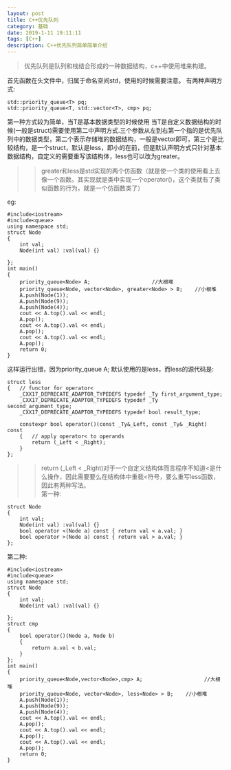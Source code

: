 ```yaml
---
layout: post
title: C++优先队列
category: 基础
date: 2019-1-11 19:11:11
tags: [C++]
description: C++优先队列简单简单介绍
---
```


>优先队列是队列和栈结合形成的一种数据结构，c++中使用堆来构建。

首先函数在头文件<queue>中，归属于命名空间std，使用的时候需要注意。
有两种声明方式:
```
std::priority_queue<T> pq;
std::priority_queue<T, std::vector<T>, cmp> pq;
```
第一种方式较为简单，当T是基本数据类型的时候使用
当T是自定义数据结构的时候(一般是struct)需要使用第二中声明方式.三个参数从左到右第一个指的是优先队列中的数据类型，第二个表示存储堆的数据结构，一般是vector即可，第三个是比较结构，是一个struct，默认是less，即小的在前，但是默认声明方式只针对基本数据结构，自定义的需要重写该结构体，less也可以改为greater。
>>greater和less是std实现的两个仿函数（就是使一个类的使用看上去像一个函数。其实现就是类中实现一个operator()，这个类就有了类似函数的行为，就是一个仿函数类了）

eg:  
```
#include<iostream>
#include<queue>
using namespace std;
struct Node
{
	int val;
	Node(int val) :val(val) {}

};
int main()
{
	priority_queue<Node> A;                    //大根堆
	priority_queue<Node, vector<Node>, greater<Node> > B;    //小根堆 
	A.push(Node(1));
	A.push(Node(9));
	A.push(Node(4));
	cout << A.top().val << endl;
	A.pop();
	cout << A.top().val << endl;
	A.pop();
	cout << A.top().val << endl;
	A.pop();
	return 0;
}
```
这样运行出错，因为priority_queue<Node> A; 默认使用的是less，而less的源代码是:

```
struct less
{	// functor for operator<
	_CXX17_DEPRECATE_ADAPTOR_TYPEDEFS typedef _Ty first_argument_type;
	_CXX17_DEPRECATE_ADAPTOR_TYPEDEFS typedef _Ty second_argument_type;
	_CXX17_DEPRECATE_ADAPTOR_TYPEDEFS typedef bool result_type;

	constexpr bool operator()(const _Ty&_Left, const _Ty& _Right) const
	{	// apply operator< to operands
		return (_Left < _Right);
	}
};
```

>>return (_Left < _Right)对于一个自定义结构体而言程序不知道<是什么操作，因此需要要么在结构体中重载<符号，要么重写less函数，因此有两种写法。  
第一种: 

```
struct Node
{
	int val;
	Node(int val) :val(val) {}
	bool operator <(Node a) const { return val < a.val; }
	bool operator >(Node a) const { return val > a.val; }
};
```  

第二种:  

```
#include<iostream>
#include<queue>
using namespace std;
struct Node
{
	int val;
	Node(int val) :val(val) {}

};
struct cmp
{
	bool operator()(Node a, Node b)
	{
		return a.val < b.val;
	}
};
int main()
{
	priority_queue<Node,vector<Node>,cmp> A;                    //大根堆
	priority_queue<Node, vector<Node>, less<Node> > B;    //小根堆 
	A.push(Node(1));
	A.push(Node(9));
	A.push(Node(4));
	cout << A.top().val << endl;
	A.pop();
	cout << A.top().val << endl;
	A.pop();
	cout << A.top().val << endl;
	A.pop();
	return 0;
}
```
